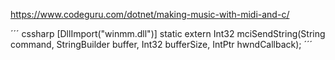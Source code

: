 
https://www.codeguru.com/dotnet/making-music-with-midi-and-c/



´´´ cssharp
[DllImport("winmm.dll")] 
static extern Int32 mciSendString(String command, StringBuilder buffer, 
                                  Int32 bufferSize, IntPtr hwndCallback);
´´´
